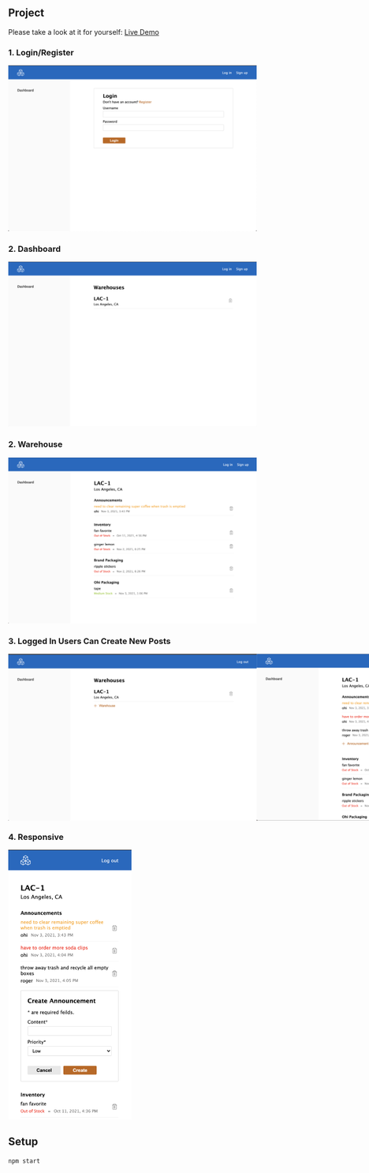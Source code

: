 ## Project
Please take a look at it for yourself: [Live Demo](https://roger-solutions.herokuapp.com/dashboard)

### 1. Login/Register

<img src="/demo/login.png" alt="login screen" style="width: 600px;" />

### 2. Dashboard

<img src="demo/dashboard.png" alt="dashboard screen" style="width: 600px;" />

### 2. Warehouse

<img src="/demo/warehouse.png" alt="warehouse screen" style="width: 600px;" />

### 3. Logged In Users Can Create New Posts

<div style="display: flex">
  <img src="/demo/dashboard-in.png" alt="" style="width: 600px;" >
  <img src="/demo/warehouse-in.png" alt="" style="width: 600px;" >
</div>

### 4. Responsive

<img src="/demo/responsive.png" alt="mobile view" style="width: 250px;">

## Setup
```
npm start
```
